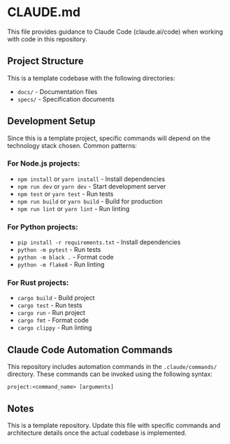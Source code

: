 # CLAUDE.md

This file provides guidance to Claude Code (claude.ai/code) when working with code in this repository.

## Project Structure

This is a template codebase with the following directories:
- `docs/` - Documentation files
- `specs/` - Specification documents

## Development Setup

Since this is a template project, specific commands will depend on the technology stack chosen. Common patterns:

### For Node.js projects:
- `npm install` or `yarn install` - Install dependencies
- `npm run dev` or `yarn dev` - Start development server
- `npm test` or `yarn test` - Run tests
- `npm run build` or `yarn build` - Build for production
- `npm run lint` or `yarn lint` - Run linting

### For Python projects:
- `pip install -r requirements.txt` - Install dependencies
- `python -m pytest` - Run tests
- `python -m black .` - Format code
- `python -m flake8` - Run linting

### For Rust projects:
- `cargo build` - Build project
- `cargo test` - Run tests
- `cargo run` - Run project
- `cargo fmt` - Format code
- `cargo clippy` - Run linting

## Claude Code Automation Commands

This repository includes automation commands in the `.claude/commands/` directory. These commands can be invoked using the following syntax:

```
project:<command_name> [arguments]
```


## Notes

This is a template repository. Update this file with specific commands and architecture details once the actual codebase is implemented.